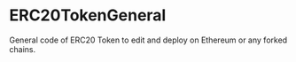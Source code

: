 # ERC20TokenGeneral
General code of ERC20 Token to edit and deploy on Ethereum or any forked chains.

